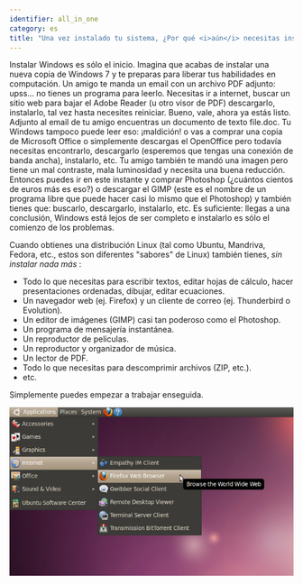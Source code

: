 ```yaml
---
identifier: all_in_one
category: es
title: "Una vez instalado tu sistema, ¿Por qué <i>aún</i> necesitas instalar más cosas?"
---
```


Instalar Windows es sólo el inicio. Imagina que acabas de instalar una nueva copia de Windows 7 y te preparas para liberar tus habilidades en computación. Un amigo te manda un email con un archivo PDF adjunto: upss... no tienes un programa para leerlo. Necesitas ir a internet, buscar un sitio web para bajar el Adobe Reader (u otro visor de PDF) descargarlo, instalarlo, tal vez hasta necesites reiniciar. Bueno, vale, ahora ya estás listo. Adjunto al email de tu amigo encuentras un documento de texto file.doc. Tu Windows tampoco puede leer eso:  ¡maldición! o vas a comprar una copia de Microsoft Office o simplemente descargas el OpenOffice pero todavía necesitas encontrarlo, descargarlo (esperemos que tengas una conexión de banda ancha), instalarlo, etc. Tu amigo también te mandó una imagen pero tiene un mal contraste, mala luminosidad y necesita una buena reducción. Entonces puedes ir en este instante y comprar Photoshop (¿cuántos cientos de euros más es eso?) o descargar el GIMP (este es el nombre de un programa libre que puede hacer casi lo mismo que el Photoshop) y también tienes que: buscarlo, descargarlo, instalarlo, etc. Es suficiente: llegas a una conclusión, Windows está lejos de ser completo e instalarlo es sólo el comienzo de los problemas.

Cuando obtienes una distribución Linux (tal como Ubuntu, Mandriva, Fedora, etc., estos son diferentes "sabores" de Linux) también tienes, <i>sin instalar nada más</i> :

<ul>

<li>Todo lo que necesitas para escribir textos, editar hojas de cálculo, hacer presentaciones ordenadas, dibujar, editar ecuaciones.</li>
<li>Un navegador web (ej. Firefox) y un cliente de correo (ej. Thunderbird o Evolution).</li>
<li>Un editor de imágenes (GIMP) casi tan poderoso como el Photoshop.</li>
<li>Un programa de mensajería instantánea.</li>
<li>Un reproductor de películas.</li>
<li>Un reproductor y organizador de música.</li>
<li>Un lector de PDF.</li>
<li>Todo lo que necesitas para descomprimir archivos (ZIP, etc.).</li>
<li>etc.</li>
</ul>

Simplemente puedes empezar a trabajar enseguida.

<img src="/img/app_menu.png" />




